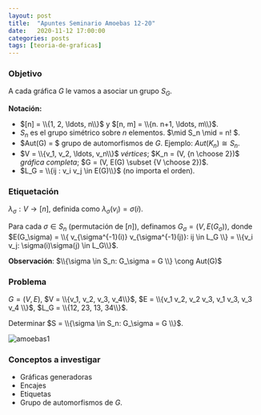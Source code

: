 ```yaml
---
layout: post
title:  "Apuntes Seminario Amoebas 12-20"
date:   2020-11-12 17:00:00
categories: posts
tags: [teoria-de-graficas]
---
```




### Objetivo

A cada gráfica $G$ le vamos a asociar un grupo $S_G$. 

**Notación:**

* $[n] = \\{1, 2, \ldots, n\\}$ y $[n, m] = \\{n. n+1, \ldots, m\\}$.
* $S_n$ es el grupo simétrico sobre $n$ elementos. $\mid S_n \mid = n! $.
* $Aut(G) = $ grupo de automorfismos de $G$. Ejemplo:  $Aut(K_n) \cong S_n$.
* $V = \\{v_1, v_2, \ldots, v_n\\}$ *vértices*; $K_n = (V, {n \choose 2})$ *gráfica completa*; $G = (V, E(G) \subset {V \choose 2})$.
* $L_G = \\{ij : v_i v_j \in E(G)\\}$ (no importa el orden).



### Etiquetación

$\lambda_\sigma: V \rightarrow [n]$, definida como  $\lambda_\sigma(v_i) = \sigma(i)$.

Para cada $\sigma \in S_n$ (permutación de $[n]$), definamos $G_\sigma = (V, E(G_\sigma))$, donde $E(G_\sigma) = \\{ v_{\sigma^{-1}(i)} v_{\sigma^{-1}(j)}: ij \in L_G \\} = \\{v_i v_j: \sigma(i)\sigma(j) \in L_G\\}$.

**Observación**: $\\{\sigma \in S_n: G_\sigma = G \\} \cong Aut(G)$


### Problema

$G = (V, E)$, $V = \\{v_1, v_2, v_3, v_4\\}$, $E = \\{v_1 v_2, v_2 v_3, v_1 v_3, v_3 v_4 \\}$, $L_G = \\{12, 23, 13, 34\\}$.

Determinar $S = \\{\sigma \in S_n: G_\sigma = G \\}$.

![amoebas1](/blog/assets/images/amoebas1.png)

### Conceptos a investigar

* Gráficas generadoras
* Encajes
* Etiquetas
* Grupo de automorfismos de $G$.

